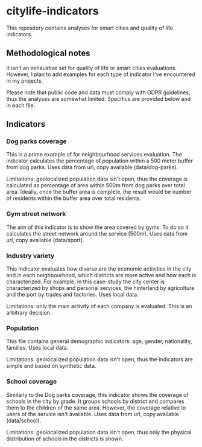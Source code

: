 # citylife-indicators

This repository contains analyses for smart cities and quality of life indicators. 

## Methodological notes

It isn't an exhaustive set for quality of life or smart cities evaluations. However, I plan to add examples for each type of indicator I've encountered in my projects. 

Please note that public code and data must comply with GDPR guidelines, thus the analyses are somewhat limited. Specifics are provided below and in each file. 


## Indicators

### Dog parks coverage
This is a prime example of for neighbourhood services evaluation. The indicator calculates the percentage of population within a 500 meter buffer from dog parks. 
Uses data from url, copy available (data/dog-parks).  

Limitations: geolocalized population data isn't open, thus the coverage is calculated as percentage of area within 500m from dog parks over total area. Ideally, once the buffer area is complete, the result would be number of residents within the buffer area over total residents.  

### Gym street network
The aim of this indicator is to show the area covered by gyms. To do so it calculates the street network around the service (500m). 
Uses data from url, copy available (data/sport).   

### Industry variety
This indicator evaluates how diverse are the economic activities in the city and in each neighbourhood, which districts are more active and how each is characterized. For example, in this case-study the city center is characterized by shops and personal services, the hinterland by agricolture and the port by trades and factories. 
Uses local data. 

Limitations: only the main activity of each company is evaluated. This is an arbitrary decision. 

### Population
This file contains general demographic indicators: age, gender, nationality, families. 
Uses local data. 

Limitations: geolocalized population data isn't open, thus the indicators are simple and based on synthetic data. 

### School coverage
Similarly to the Dog parks coverage, this indicator shows the coverage of schools in the city by grade. It groups schools by district and compares them to the children of the same area. However, the coverage relative to users of the service isn't available.
Uses data from url, copy available (data/school). 

Limitations: geolocalized population data isn't open, thus only the physical distribution of schools in the districts is shown. 
